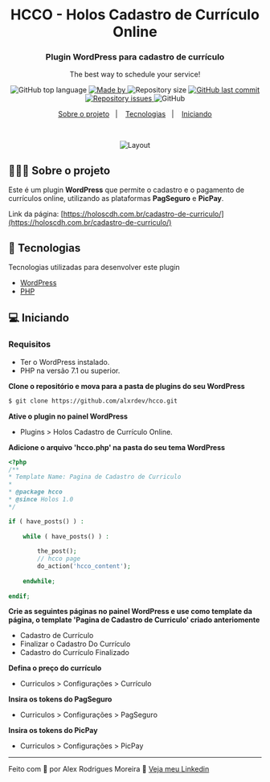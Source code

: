 <h1 align="center">
	HCCO - Holos Cadastro de Currículo Online
</h1>

<h3 align="center">
  Plugin WordPress para cadastro de currículo
</h3>

<p align="center">The best way to schedule your service!</p>

<p align="center">
  <img alt="GitHub top language" src="https://img.shields.io/github/languages/top/alxrdev/hcco?color=%23f58635">

  <a href="https://www.linkedin.com/in/alxrdev/" target="_blank" rel="noopener noreferrer">
    <img alt="Made by" src="https://img.shields.io/badge/made%20by-alex%20rodrigues%20moreira-%23f58635">
  </a>

  <img alt="Repository size" src="https://img.shields.io/github/repo-size/alxrdev/hcco?color=%23f58635">

  <a href="https://github.com/alxrdev/hcco/commits/master">
    <img alt="GitHub last commit" src="https://img.shields.io/github/last-commit/alxrdev/hcco?color=%23f58635">
  </a>

  <a href="https://github.com/alxrdev/hcco/issues">
    <img alt="Repository issues" src="https://img.shields.io/github/issues/alxrdev/hcco?color=%23f58635">
  </a>

  <img alt="GitHub" src="https://img.shields.io/github/license/alxrdev/hcco?color=%23f58635">
</p>

<p align="center">
  <a href="#%EF%B8%8F-sobre-o-projeto">Sobre o projeto</a>&nbsp;&nbsp;&nbsp;|&nbsp;&nbsp;&nbsp;
  <a href="#-tecnologias">Tecnologias</a>&nbsp;&nbsp;&nbsp;|&nbsp;&nbsp;&nbsp;
  <a href="#-iniciando">Iniciando</a>
</p>
</br>

<p align="center">
  <img alt="Layout" src="https://i.imgur.com/JDkStev.gif">
</p>

## 💇🏻‍♂️ Sobre o projeto


Este é  um plugin **WordPress** que permite o cadastro e o pagamento de currículos online, utilizando as plataformas **PagSeguro** e **PicPay**.

Link da página: [https://holoscdh.com.br/cadastro-de-curriculo/](https://holoscdh.com.br/cadastro-de-curriculo/)

## 🚀 Tecnologias

Tecnologias utilizadas para desenvolver este plugin

- [WordPress](https://wordpress.org/)
- [PHP](https://www.php.net/)

## 💻 Iniciando

### Requisitos

- Ter o WordPress instalado.
- PHP na versão 7.1 ou superior.

**Clone o repositório e mova para a pasta de plugins do seu WordPress**

```bash
$ git clone https://github.com/alxrdev/hcco.git
```

**Ative o plugin no painel WordPress**
- Plugins > Holos Cadastro de Currículo Online.

**Adicione o arquivo 'hcco.php' na pasta do seu tema WordPress**
```php
<?php
/**
* Template Name: Pagina de Cadastro de Curriculo
*
* @package hcco
* @since Holos 1.0
*/ 

if ( have_posts() ) :
    
    while ( have_posts() ) :
        
        the_post();
        // hcco page
        do_action('hcco_content');
        
    endwhile;
    
endif;
```

**Crie as seguintes páginas no painel WordPress e use como template da página, o template 'Pagina de Cadastro de Curriculo' criado anteriomente**
- Cadastro de Currículo
- Finalizar o Cadastro Do Currículo
- Cadastro do Currículo Finalizado

**Defina o preço do currículo**
- Curriculos > Configurações > Currículo

**Insira os tokens do PagSeguro**
- Curriculos > Configurações > PagSeguro

**Insira os tokens do PicPay**
- Curriculos > Configurações > PicPay

---

Feito com 💜 por Alex Rodrigues Moreira 👋 [Veja meu Linkedin](https://www.linkedin.com/in/alxrdev/)
